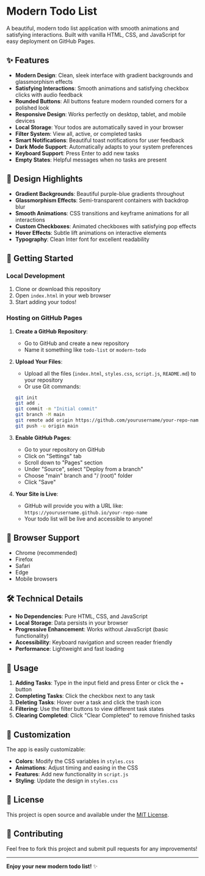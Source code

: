 # Modern Todo List

A beautiful, modern todo list application with smooth animations and satisfying interactions. Built with vanilla HTML, CSS, and JavaScript for easy deployment on GitHub Pages.

## ✨ Features

- **Modern Design**: Clean, sleek interface with gradient backgrounds and glassmorphism effects
- **Satisfying Interactions**: Smooth animations and satisfying checkbox clicks with audio feedback
- **Rounded Buttons**: All buttons feature modern rounded corners for a polished look
- **Responsive Design**: Works perfectly on desktop, tablet, and mobile devices
- **Local Storage**: Your todos are automatically saved in your browser
- **Filter System**: View all, active, or completed tasks
- **Smart Notifications**: Beautiful toast notifications for user feedback
- **Dark Mode Support**: Automatically adapts to your system preferences
- **Keyboard Support**: Press Enter to add new tasks
- **Empty States**: Helpful messages when no tasks are present

## 🎨 Design Highlights

- **Gradient Backgrounds**: Beautiful purple-blue gradients throughout
- **Glassmorphism Effects**: Semi-transparent containers with backdrop blur
- **Smooth Animations**: CSS transitions and keyframe animations for all interactions
- **Custom Checkboxes**: Animated checkboxes with satisfying pop effects
- **Hover Effects**: Subtle lift animations on interactive elements
- **Typography**: Clean Inter font for excellent readability

## 🚀 Getting Started

### Local Development

1. Clone or download this repository
2. Open `index.html` in your web browser
3. Start adding your todos!

### Hosting on GitHub Pages

1. **Create a GitHub Repository**:
   - Go to GitHub and create a new repository
   - Name it something like `todo-list` or `modern-todo`

2. **Upload Your Files**:
   - Upload all the files (`index.html`, `styles.css`, `script.js`, `README.md`) to your repository
   - Or use Git commands:
   ```bash
   git init
   git add .
   git commit -m "Initial commit"
   git branch -M main
   git remote add origin https://github.com/yourusername/your-repo-name.git
   git push -u origin main
   ```

3. **Enable GitHub Pages**:
   - Go to your repository on GitHub
   - Click on "Settings" tab
   - Scroll down to "Pages" section
   - Under "Source", select "Deploy from a branch"
   - Choose "main" branch and "/ (root)" folder
   - Click "Save"

4. **Your Site is Live**:
   - GitHub will provide you with a URL like: `https://yourusername.github.io/your-repo-name`
   - Your todo list will be live and accessible to anyone!

## 📱 Browser Support

- Chrome (recommended)
- Firefox
- Safari
- Edge
- Mobile browsers

## 🛠️ Technical Details

- **No Dependencies**: Pure HTML, CSS, and JavaScript
- **Local Storage**: Data persists in your browser
- **Progressive Enhancement**: Works without JavaScript (basic functionality)
- **Accessibility**: Keyboard navigation and screen reader friendly
- **Performance**: Lightweight and fast loading

## 🎯 Usage

1. **Adding Tasks**: Type in the input field and press Enter or click the + button
2. **Completing Tasks**: Click the checkbox next to any task
3. **Deleting Tasks**: Hover over a task and click the trash icon
4. **Filtering**: Use the filter buttons to view different task states
5. **Clearing Completed**: Click "Clear Completed" to remove finished tasks

## 🎨 Customization

The app is easily customizable:

- **Colors**: Modify the CSS variables in `styles.css`
- **Animations**: Adjust timing and easing in the CSS
- **Features**: Add new functionality in `script.js`
- **Styling**: Update the design in `styles.css`

## 📄 License

This project is open source and available under the [MIT License](LICENSE).

## 🤝 Contributing

Feel free to fork this project and submit pull requests for any improvements!

---

**Enjoy your new modern todo list!** ✨ 